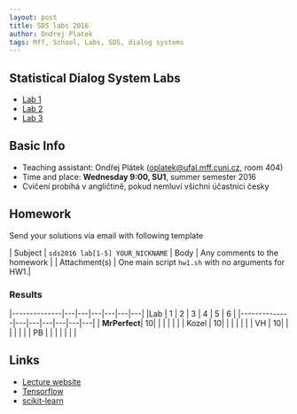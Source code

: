 ```yaml
---
layout: post
title: SDS labs 2016
author: Ondrej Platek
tags: Mff, School, Labs, SDS, dialog systems 
---
```


Statistical Dialog System Labs
------------------------------
- [Lab 1](/2016/02/29/sds-lab-1/)
- [Lab 2](/2016/03/16/sds-lab-2/)
- [Lab 3](/2016/03/22/sds-lab-3/)

Basic Info
----------
- Teaching assistant: Ondřej Plátek (oplatek@ufal.mff.cuni.cz, room 404)
- Time and place: **Wednesday 9:00, SU1**, summer semester 2016
- Cvičení probíhá v angličtině, pokud nemluví všichni účastníci česky

Homework
--------
Send your solutions via email with following template

| Subject | `sds2016 lab[1-5] YOUR_NICKNAME`
| Body    | Any comments to the homework |
| Attachment(s) | One main script `hw1.sh` with no arguments for HW1.|

### Results

|--------------|---|---|---|---|---|---|
|Lab           | 1 | 2 | 3 | 4 | 5 | 6 | 
|--------------|---|---|---|---|---|---|
| **MrPerfect**| 10|   |   |   |   |   |
| Kozel        | 10|   |   |   |   |   |
| VH           | 10|   |   |   |   |   |
| PB           |   |   |   |   |   |   |

Links
-----
- [Lecture website][lecture]
- [Tensorflow][tensorflow]
- [scikit-learn][scikit-learn]


[lecture]: https://sites.google.com/site/filipjurcicek/teaching/statistical-dialogue-systems
[scikit-learn]: http://scikit-learn.org/stable/
[tensorflow]: https://www.tensorflow.org/
